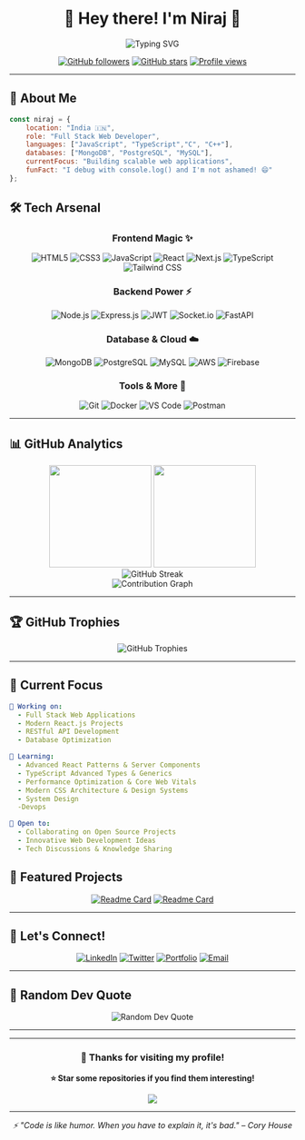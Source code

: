 # <div align="center">👋 Hey there! I'm **Niraj** 🚀</div>

<div align="center">
  <img src="https://readme-typing-svg.herokuapp.com?font=Fira+Code&size=22&duration=3000&pause=1000&color=58A6FF&center=true&vCenter=true&width=600&lines=Full+Stack+Web+Developer;Building+Digital+Experiences;Code+%7C+Create+%7C+Innovate" alt="Typing SVG" />
</div>

<div align="center">
  
  [![GitHub followers](https://img.shields.io/github/followers/Niraj0022?style=social)](https://github.com/Niraj0022)
  [![GitHub stars](https://img.shields.io/github/stars/Niraj0022?style=social)](https://github.com/Niraj0022)
  [![Profile views](https://komarev.com/ghpvc/?username=Niraj0022&color=blueviolet&style=flat-square&label=Profile+Views)](https://github.com/Niraj0022)
  
</div>

---

## 🎯 About Me

```javascript
const niraj = {
    location: "India 🇮🇳",
    role: "Full Stack Web Developer",
    languages: ["JavaScript", "TypeScript","C", "C++"],
    databases: ["MongoDB", "PostgreSQL", "MySQL"],
    currentFocus: "Building scalable web applications",
    funFact: "I debug with console.log() and I'm not ashamed! 😄"
};
```

## 🛠️ Tech Arsenal

<div align="center">

### Frontend Magic ✨
![HTML5](https://img.shields.io/badge/HTML5-E34F26?style=for-the-badge&logo=html5&logoColor=white)
![CSS3](https://img.shields.io/badge/CSS3-1572B6?style=for-the-badge&logo=css3&logoColor=white)
![JavaScript](https://img.shields.io/badge/JavaScript-F7DF1E?style=for-the-badge&logo=javascript&logoColor=black)
![React](https://img.shields.io/badge/React-20232A?style=for-the-badge&logo=react&logoColor=61DAFB)
![Next.js](https://img.shields.io/badge/Next.js-000000?style=for-the-badge&logo=next.js&logoColor=white)
![TypeScript](https://img.shields.io/badge/TypeScript-007ACC?style=for-the-badge&logo=typescript&logoColor=white)
![Tailwind CSS](https://img.shields.io/badge/Tailwind_CSS-38B2AC?style=for-the-badge&logo=tailwind-css&logoColor=white)

### Backend Power ⚡
![Node.js](https://img.shields.io/badge/Node.js-43853D?style=for-the-badge&logo=node.js&logoColor=white)
![Express.js](https://img.shields.io/badge/Express.js-404D59?style=for-the-badge&logo=express&logoColor=white)
![JWT](https://img.shields.io/badge/JWT-black?style=for-the-badge&logo=JSON%20web%20tokens)
![Socket.io](https://img.shields.io/badge/Socket.io-black?style=for-the-badge&logo=socket.io&badgeColor=010101)
![FastAPI](https://img.shields.io/badge/FastAPI-005571?style=for-the-badge&logo=fastapi&logoColor=white)

### Database & Cloud ☁️
![MongoDB](https://img.shields.io/badge/MongoDB-4EA94B?style=for-the-badge&logo=mongodb&logoColor=white)
![PostgreSQL](https://img.shields.io/badge/PostgreSQL-316192?style=for-the-badge&logo=postgresql&logoColor=white)
![MySQL](https://img.shields.io/badge/MySQL-005C84?style=for-the-badge&logo=mysql&logoColor=white)
![AWS](https://img.shields.io/badge/Amazon_AWS-232F3E?style=for-the-badge&logo=amazon-aws&logoColor=white)
![Firebase](https://img.shields.io/badge/Firebase-039BE5?style=for-the-badge&logo=Firebase&logoColor=white)

### Tools & More 🔧
![Git](https://img.shields.io/badge/Git-F05032?style=for-the-badge&logo=git&logoColor=white)
![Docker](https://img.shields.io/badge/Docker-2496ED?style=for-the-badge&logo=docker&logoColor=white)
![VS Code](https://img.shields.io/badge/VS_Code-0078D4?style=for-the-badge&logo=visual%20studio%20code&logoColor=white)
![Postman](https://img.shields.io/badge/Postman-FF6C37?style=for-the-badge&logo=postman&logoColor=white)

</div>

---

## 📊 GitHub Analytics

<div align="center">
  <img height="180em" src="https://github-readme-stats.vercel.app/api?username=Niraj0022&show_icons=true&theme=tokyonight&include_all_commits=true&count_private=true"/>
  <img height="180em" src="https://github-readme-stats.vercel.app/api/top-langs/?username=Niraj0022&layout=compact&theme=tokyonight"/>
</div>

<div align="center">
  <img src="https://github-readme-streak-stats.herokuapp.com/?user=Niraj0022&theme=tokyonight" alt="GitHub Streak" />
</div>

<div align="center">
  <img src="https://github-readme-activity-graph.vercel.app/graph?username=Niraj0022&theme=tokyo-night&hide_border=true" alt="Contribution Graph" />
</div>

---

## 🏆 GitHub Trophies

<div align="center">
  <img src="https://github-profile-trophy.vercel.app/?username=Niraj0022&theme=tokyonight&no-frame=true&row=1&column=7" alt="GitHub Trophies" />
</div>

---

## 🎯 Current Focus

```yaml
🔭 Working on: 
  - Full Stack Web Applications
  - Modern React.js Projects
  - RESTful API Development
  - Database Optimization

🌱 Learning: 
  - Advanced React Patterns & Server Components
  - TypeScript Advanced Types & Generics
  - Performance Optimization & Core Web Vitals
  - Modern CSS Architecture & Design Systems
  - System Design
  -Devops

👯 Open to: 
  - Collaborating on Open Source Projects
  - Innovative Web Development Ideas
  - Tech Discussions & Knowledge Sharing
```


## 🌟 Featured Projects

<div align="center">

[![Readme Card](https://github-readme-stats.vercel.app/api/pin/?username=Niraj0022&repo=awesome-project&theme=tokyonight)](https://github.com/Niraj0022/awesome-project)
[![Readme Card](https://github-readme-stats.vercel.app/api/pin/?username=Niraj0022&repo=portfolio-website&theme=tokyonight)](https://github.com/Niraj0022/portfolio-website)

</div>

---

## 🤝 Let's Connect!

<div align="center">
  
  [![LinkedIn](https://img.shields.io/badge/LinkedIn-0077B5?style=for-the-badge&logo=linkedin&logoColor=white)](https://linkedin.com/in/niraj)
  [![Twitter](https://img.shields.io/badge/Twitter-1DA1F2?style=for-the-badge&logo=twitter&logoColor=white)](https://twitter.com/niraj)
  [![Portfolio](https://img.shields.io/badge/Portfolio-FF5722?style=for-the-badge&logo=google-chrome&logoColor=white)](https://niraj-portfolio.dev)
  [![Email](https://img.shields.io/badge/Email-D14836?style=for-the-badge&logo=gmail&logoColor=white)](mailto:niraj14290@gmail.com)
  
</div>

---

## 💭 Random Dev Quote

<div align="center">
  <img src="https://quotes-github-readme.vercel.app/api?type=horizontal&theme=tokyonight" alt="Random Dev Quote" />
</div>

---

---

<div align="center">
  
  ### 🎉 Thanks for visiting my profile! 
  
  **⭐ Star some repositories if you find them interesting!**
  
  ![](https://hit.yhype.me/github/profile?user_id=Niraj0022)
  
</div>

---

<div align="center">
  <i>⚡ "Code is like humor. When you have to explain it, it's bad." – Cory House</i>
</div>

